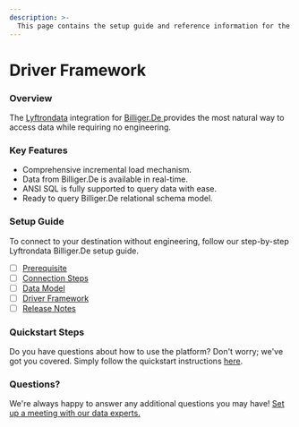 ```yaml
---
description: >-
  This page contains the setup guide and reference information for the Billiger.De source connector.
---
```


# Driver Framework

### Overview

The [Lyftrondata](https://www.lyftrondata.com/) integration for [Billiger.De](https://www.lyftrondata.com/integration/billiger.de/)[ ](https://www.lyftrondata.com/integration/billiger.de/)provides the most natural way to access data while requiring no engineering.

### Key Features

* Comprehensive incremental load mechanism.
* Data from Billiger.De is available in real-time.&#x20;
* ANSI SQL is fully supported to query data with ease.
* Ready to query Billiger.De relational schema model.

### Setup Guide

To connect to your destination without engineering, follow our step-by-step Lyftrondata Billiger.De setup guide.

* [ ] [Prerequisite](../../marketing-analytics/billiger.de/prerequisite.md)
* [ ] [Connection Steps](../../marketing-analytics/billiger.de/connection-steps.md)
* [ ] [Data Model](../../marketing-analytics/billiger.de/data-model/)
* [ ] [Driver Framework](../../marketing-analytics/billiger.de/driver-framework/)
* [ ] [Release Notes](../../marketing-analytics/billiger.de/release-notes.md)

### Quickstart Steps

Do you have questions about how to use the platform? Don't worry; we've got you covered. Simply follow the quickstart instructions [here](../../../quickstart-steps.md).

### Questions? <a href="#questions" id="questions"></a>

We're always happy to answer any additional questions you may have! [Set up a meeting with our data experts.](https://www.lyftrondata.com/book-a-meeting/)


